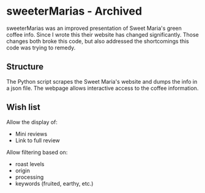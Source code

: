 sweeterMarias - Archived
=============

sweeterMarias was an improved presentation of Sweet Maria's green coffee info.  Since I wrote this their website has changed significantly.  Those changes both broke this code, but also addressed the shortcomings this code was trying to remedy.

Structure
---------
The Python script scrapes the Sweet Maria's website and dumps the info in a json file.  The webpage allows interactive access to the coffee information.

Wish list
---------

Allow the display of:

* Mini reviews
* Link to full review

Allow filtering based on:

* roast levels
* origin
* processing
* keywords (fruited, earthy, etc.)
